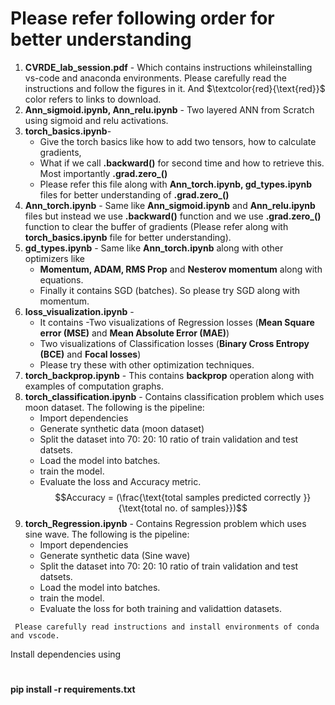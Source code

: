 # Please refer following order for better understanding
1. **CVRDE_lab_session.pdf** - Which contains instructions whileinstalling vs-code and anaconda environments. Please carefully read the instructions and follow the figures in it. And $\textcolor{red}{\text{red}}$ color refers to links to download.
1. **Ann_sigmoid.ipynb, Ann_relu.ipynb** - Two layered ANN from Scratch using sigmoid and relu activations.
1. **torch_basics.ipynb**- 
    - Give the torch basics like how to add two tensors, how to calculate gradients, 
    - What if we call **.backward()** for second time and how to retrieve this. Most importantly **.grad.zero_()**
    - Please refer this file along with **Ann_torch.ipynb, gd_types.ipynb** files for better understanding of **.grad.zero_()**
1. **Ann_torch.ipynb** - Same like **Ann_sigmoid.ipynb** and **Ann_relu.ipynb** files  but instead we use **.backward()** function and we use **.grad.zero_()** function to clear the buffer of gradients (Please refer along with **torch_basics.ipynb** file for better understanding).
1. **gd_types.ipynb** - Same like **Ann_torch.ipynb** along with other optimizers like 
    - **Momentum, ADAM, RMS Prop** and **Nesterov momentum** along with equations. 
    - Finally it contains SGD (batches). So please try SGD along with momentum.
1. **loss_visualization.ipynb** -
    - It contains 
    -Two visualizations of Regression losses (**Mean Square error (MSE)** and **Mean Absolute Error (MAE)**) 
    - Two visualizations of Classification losses (**Binary Cross Entropy (BCE)** and **Focal losses**)
    - Please try these with other optimization techniques.
1. **torch_backprop.ipynb** - This contains **backprop** operation along with examples of computation graphs.
1. **torch_classification.ipynb** - Contains classification problem which uses moon dataset. The following is the pipeline:
    - Import dependencies
    - Generate synthetic data (moon dataset)
    - Split the dataset into 70: 20: 10 ratio of train validation and test datsets.
    - Load the model into batches.
    - train the model.
    - Evaluate the loss and Accuracy metric.$$Accuracy = (\frac{\text{total samples predicted correctly }}{\text{total no. of samples}})$$ 
1. **torch_Regression.ipynb** - Contains Regression problem which uses sine wave. The following is the pipeline:
    - Import dependencies
    - Generate synthetic data (Sine wave)
    - Split the dataset into 70: 20: 10 ratio of train validation and test datsets.
    - Load the model into batches.
    - train the model.
    - Evaluate the loss for both training and validattion datasets.


``` Please carefully read instructions and install environments of conda and vscode.```


Install dependencies using 

#
**pip install -r requirements.txt**
#

